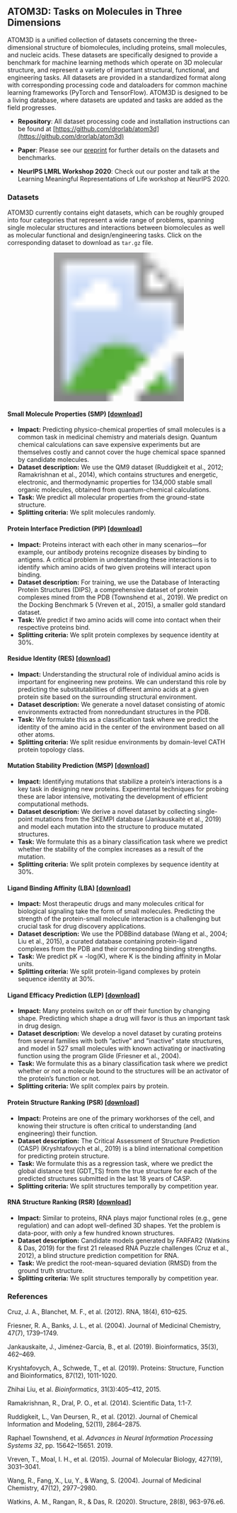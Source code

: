 ## ATOM3D: Tasks on Molecules in Three Dimensions

ATOM3D is a unified collection of datasets concerning the three-dimensional structure of biomolecules, including proteins, small molecules, and nucleic acids. These datasets are specifically designed to provide a benchmark for machine learning methods which operate on 3D molecular structure, and represent a variety of important structural, functional, and engineering tasks. All datasets are provided in a standardized format along with corresponding processing code and dataloaders for common machine learning frameworks (PyTorch and TensorFlow). ATOM3D is designed to be a living database, where datasets are updated and tasks are added as the field progresses.

- **Repository**: All dataset processing code and installation instructions can be found at [https://github.com/drorlab/atom3d](https://github.com/drorlab/atom3d)

- **Paper**: Please see our [preprint](arxiv.org/XXXX) for further details on the datasets and benchmarks.

- **NeurIPS LMRL Workshop 2020**: Check out our poster and talk at the Learning Meaningful Representations of Life workshop at NeurIPS 2020.

### Datasets
  
ATOM3D currently contains eight datasets, which can be roughly grouped into four categories that represent a wide range of problems, spanning single molecular structures and interactions between biomolecules as well as molecular functional and design/engineering tasks. Click on the corresponding dataset to download as `tar.gz` file.

<svg version="1.1" xmlns="http://www.w3.org/2000/svg" xmlns:xlink="http://www.w3.org/1999/xlink" viewBox="0 0 3600 2400">
  <image width="3600" height="2400" xlink:href="composite_Datasets.png"></image>
	<a xlink:href="https://drive.google.com/uc?export=download&id=1Uce6a6VoN9gYAn3V4eR3QC0f6a6mOXpI" alt="SMP">
		<rect x="1200" y="1675" fill="#fff" opacity="0" width="440" height="660" />
	</a>
	<a xlink:href="https://drive.google.com/uc?export=download&id=1EL4ybt2SJF7iLzbavBGlU1ImMiZ0dOkH" alt="PIP">
		<rect x="2650" y="360" fill="#fff" opacity="0" width="885" height="780" />
	</a>
	<a xlink:href="https://drive.google.com/uc?export=download&id=1CzLiTDFgApIBaI1znLjEk2d3T0Zh4Yjo" alt="RES">
		<rect x="1890" y="1675" fill="#fff" opacity="0" width="730" height="700" />
	</a>
	<a xlink:href="https://drive.google.com/uc?export=download&id=186MLykFkC3IbslXhLfHIwQwnDOy1Sr49" alt="MSP">
		<rect x="2660" y="1265" fill="#fff" opacity="0" width="880" height="630" />
	</a>
  	<a xlink:href="https://drive.google.com/uc?export=download&id=1pj0RCW3mOMnB2FYQPmMv6XFMS0Ps7RvY" alt="LBA">
		<rect x="1910" y="45" fill="#fff" opacity="0" width="740" height="610" />
	</a>
	<a xlink:href="https://drive.google.com/uc?export=download&id=1NykcNi0im_XfUK4NuO-g4LlsSJoQl7jQ" alt="LEP">
		<rect x="70" y="1270" fill="#fff" opacity="0" width="935" height="750" />
	</a>
	<a xlink:href="https://drive.google.com/uc?export=download&id=1-Hn2f60BC4aJYGKLCeL_gebXVQYF6ZGS" alt="PSR">
		<rect x="100" y="350" fill="#fff" opacity="0" width="895" height="830" />
	</a>
	<a xlink:href="https://drive.google.com/uc?export=download&id=1imQiQI6kyDnA4t-rxju0PetgJsASkx7S" alt="RSR">
		<rect x="820" y="45" fill="#fff" opacity="0" width="930" height="660" />
	</a>
	
	
</svg>


#### Small Molecule Properties (SMP) [[download]](https://drive.google.com/uc?export=download&id=1Uce6a6VoN9gYAn3V4eR3QC0f6a6mOXpI)
  - **Impact:** Predicting physico-chemical properties of small molecules is a common task in medicinal chemistry and materials design. Quantum chemical calculations can save expensive experiments but are themselves costly and cannot cover the huge chemical space spanned by candidate molecules. 
  - **Dataset description:** We use the QM9 dataset (Ruddigkeit et al., 2012; Ramakrishnan et al., 2014), which contains structures and energetic, electronic, and thermodynamic properties for 134,000 stable small organic molecules, obtained from quantum-chemical calculations. 
  - **Task:** We predict all molecular properties from the ground-state structure.
  - **Splitting criteria:** We split molecules randomly.
  
#### Protein Interface Prediction (PIP) [[download]](https://drive.google.com/uc?export=download&id=1EL4ybt2SJF7iLzbavBGlU1ImMiZ0dOkH)
  - **Impact:** Proteins interact with each other in many scenarios—for example, our antibody proteins recognize diseases by binding to antigens. A critical problem in understanding these interactions is to identify which amino acids of two given proteins will interact upon binding.
  - **Dataset description:** For training, we use the Database of Interacting Protein Structures (DIPS), a comprehensive dataset of protein complexes mined from the PDB (Townshend et al., 2019). We predict on the Docking Benchmark 5 (Vreven et al., 2015), a smaller gold standard dataset.
  - **Task:** We predict if two amino acids will come into contact when their respective proteins bind.
  - **Splitting criteria:** We split protein complexes by sequence identity at 30%.

#### Residue Identity (RES) [[download]](https://drive.google.com/uc?export=download&id=1CzLiTDFgApIBaI1znLjEk2d3T0Zh4Yjo)
  - **Impact:** Understanding the structural role of individual amino acids is important for engineering new proteins. We can understand this role by predicting the substitutabilities of different amino acids at a given protein site based on the surrounding structural environment.
  - **Dataset description:** We generate a novel dataset consisting of atomic environments extracted from nonredundant structures in the PDB.
  - **Task:** We formulate this as a classification task where we predict the identity of the amino acid in the center of the environment based on all other atoms.
  - **Splitting criteria:** We split residue environments by domain-level CATH protein topology class.

#### Mutation Stability Prediction (MSP) [[download]](https://drive.google.com/uc?export=download&id=186MLykFkC3IbslXhLfHIwQwnDOy1Sr49)
  - **Impact:** Identifying mutations that stabilize a protein’s interactions is a key task in designing new proteins. Experimental techniques for probing these are labor intensive, motivating the development of efficient computational methods.
  - **Dataset description:** We derive a novel dataset by collecting single-point mutations from the SKEMPI database (Jankauskaitė et al., 2019) and model each mutation into the structure to produce mutated structures.
  - **Task:** We formulate this as a binary classification task where we predict whether the stability of the complex increases as a result of the mutation.
  - **Splitting criteria:** We split protein complexes by sequence identity at 30%.

#### Ligand Binding Affinity (LBA) [[download]](https://drive.google.com/uc?export=download&id=1pj0RCW3mOMnB2FYQPmMv6XFMS0Ps7RvY)
  - **Impact:** Most therapeutic drugs and many molecules critical for biological signaling take the form of small molecules. Predicting the strength of the protein-small molecule interaction is a challenging but crucial task for drug discovery applications.
  - **Dataset description:** We use the PDBBind database (Wang et al., 2004; Liu et al., 2015), a curated database containing protein-ligand complexes from the PDB and their corresponding binding strengths.
  - **Task:** We predict pK = -log(K), where K is the binding affinity in Molar units.
  - **Splitting criteria:** We split protein-ligand complexes by protein sequence identity at 30%.

#### Ligand Efficacy Prediction (LEP) [[download]](https://drive.google.com/uc?export=download&id=1NykcNi0im_XfUK4NuO-g4LlsSJoQl7jQ)
  - **Impact:** Many proteins switch on or off their function by changing shape. Predicting which shape a drug will favor is thus an important task in drug design.
  - **Dataset description:** We develop a novel dataset by curating proteins from several families with both ”active” and ”inactive” state structures, and model in 527 small molecules with known activating or inactivating function using the program Glide (Friesner et al., 2004).
  - **Task:** We formulate this as a binary classification task where we predict whether or not a molecule bound to the structures will be an activator of the protein’s function or not.
  - **Splitting criteria:** We split complex pairs by protein.
  
#### Protein Structure Ranking (PSR) [[download]](https://drive.google.com/uc?export=download&id=1-Hn2f60BC4aJYGKLCeL_gebXVQYF6ZGS)
  - **Impact:** Proteins are one of the primary workhorses of the cell, and knowing their structure is often critical to understanding (and engineering) their function.
  - **Dataset description:** The Critical Assessment of Structure Prediction (CASP) (Kryshtafovych et al., 2019) is a blind international competition for predicting protein structure.
  - **Task:** We formulate this as a regression task, where we predict the global distance test (GDT_TS) from the true structure for each of the predicted structures submitted in the last 18 years of CASP.
  - **Splitting criteria:** We split structures temporally by competition year.

#### RNA Structure Ranking (RSR) [[download]](https://drive.google.com/uc?export=download&id=1imQiQI6kyDnA4t-rxju0PetgJsASkx7S)
  - **Impact:** Similar to proteins, RNA plays major functional roles (e.g., gene regulation) and can adopt well-defined 3D shapes. Yet the problem is data-poor, with only a few hundred known structures.
  - **Dataset description:** Candidate models generated by FARFAR2 (Watkins & Das, 2019) for the first 21 released RNA Puzzle challenges (Cruz et al., 2012), a blind structure prediction competition for RNA.
  - **Task:** We predict the root-mean-squared deviation (RMSD) from the ground truth structure.
  - **Splitting criteria:** We split structures temporally by competition year.

### References

Cruz, J. A., Blanchet, M. F., et al. (2012). RNA, 18(4), 610–625.

Friesner, R. A., Banks, J. L., et al. (2004). Journal of Medicinal Chemistry, 47(7), 1739–1749.

Jankauskaite, J., Jiménez-García, B., et al. (2019). Bioinformatics, 35(3), 462–469.

Kryshtafovych, A., Schwede, T., et al. (2019). Proteins: Structure, Function and Bioinformatics, 87(12), 1011-1020.

Zhihai Liu, et al. *Bioinformatics*, 31(3):405–412, 2015.

Ramakrishnan, R., Dral, P. O., et al. (2014). Scientific Data, 1:1-7.

Ruddigkeit, L., Van Deursen, R., et al. (2012). Journal of Chemical Information and Modeling, 52(11), 2864–2875. 

Raphael Townshend, et al. *Advances in Neural Information Processing Systems 32*, pp. 15642–15651. 2019.

Vreven, T., Moal, I. H., et al. (2015). Journal of Molecular Biology, 427(19), 3031–3041.

Wang, R., Fang, X., Lu, Y., & Wang, S. (2004). Journal of Medicinal Chemistry, 47(12), 2977–2980.

Watkins, A. M., Rangan, R., & Das, R. (2020). Structure, 28(8), 963-976.e6. 
